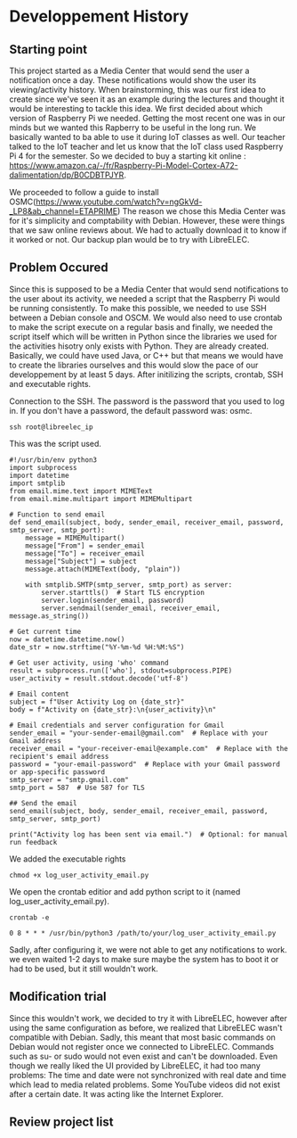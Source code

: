 # Developpement History
## Starting point
This project started as a Media Center that would send the user a notification once a day. These notifications would show the user its viewing/activity history. When brainstorming, this was our first idea to create since we've seen it as an example during the lectures and thought it would be interesting to tackle this idea. We first decided about which version of Raspberry Pi we needed. Getting the most recent one was in our minds but we wanted this Rapberry to be useful in the long run. We basically wanted to ba able to use it during IoT classes as well. Our teacher talked to the IoT teacher and let us know that the IoT class used Raspberry Pi 4 for the semester. So we decided to buy a starting kit online : https://www.amazon.ca/-/fr/Raspberry-Pi-Model-Cortex-A72-dalimentation/dp/B0CDBTPJYR. 


We proceeded to follow a guide to install OSMC(https://www.youtube.com/watch?v=ngGkVd-_LP8&ab_channel=ETAPRIME)  The reason we chose this Media Center was for it's simplicity and comptability with Debian. However, these were things that we saw online reviews about. We had to actually download it to know if it worked or not. Our backup plan would be to try with LibreELEC.

## Problem Occured
Since this is supposed to be a Media Center that would send notifications to the user about its activity, we needed a script that the Raspberry Pi would be running consistently. To make this possible, we needed to use SSH between a Debian console and OSCM. We would also need to use crontab to make the script execute on a regular basis and finally, we needed the script itself which will be written in Python since the libraries we used for the activities hisotry only exists with Python. They are already created. Basically, we could have used Java, or C++ but that means we would have to create the libraries ourselves and this would slow the pace of our developpement by at least 5 days. After initilizing the scripts, crontab, SSH and executable rights.

Connection to the SSH. The password is the password that you used to log in. If you don't have a password, the default password was: osmc.
```
ssh root@libreelec_ip
```

This was the script used.
```
#!/usr/bin/env python3
import subprocess
import datetime
import smtplib
from email.mime.text import MIMEText
from email.mime.multipart import MIMEMultipart

# Function to send email
def send_email(subject, body, sender_email, receiver_email, password, smtp_server, smtp_port):
    message = MIMEMultipart()
    message["From"] = sender_email
    message["To"] = receiver_email
    message["Subject"] = subject
    message.attach(MIMEText(body, "plain"))
    
    with smtplib.SMTP(smtp_server, smtp_port) as server:
        server.starttls()  # Start TLS encryption
        server.login(sender_email, password)
        server.sendmail(sender_email, receiver_email, message.as_string())

# Get current time
now = datetime.datetime.now()
date_str = now.strftime("%Y-%m-%d %H:%M:%S")

# Get user activity, using 'who' command
result = subprocess.run(['who'], stdout=subprocess.PIPE)
user_activity = result.stdout.decode('utf-8')

# Email content
subject = f"User Activity Log on {date_str}"
body = f"Activity on {date_str}:\n{user_activity}\n"

# Email credentials and server configuration for Gmail
sender_email = "your-sender-email@gmail.com"  # Replace with your Gmail address
receiver_email = "your-receiver-email@example.com"  # Replace with the recipient's email address
password = "your-email-password"  # Replace with your Gmail password or app-specific password
smtp_server = "smtp.gmail.com"
smtp_port = 587  # Use 587 for TLS

## Send the email
send_email(subject, body, sender_email, receiver_email, password, smtp_server, smtp_port)

print("Activity log has been sent via email.")  # Optional: for manual run feedback

```

We added the executable rights
```
chmod +x log_user_activity_email.py
```

We open the crontab editior and add python script to it (named log_user_activity_email.py).
```
crontab -e

0 8 * * * /usr/bin/python3 /path/to/your/log_user_activity_email.py
```
Sadly, after configuring it, we were not able to get any notifications to work. we even waited 1-2 days to make sure maybe the system has to boot it or had to be used, but it still wouldn't work.

## Modification trial
Since this wouldn't work, we decided to try it with LibreELEC, however after using the same configuration as before, we realized that LibreELEC wasn't compatible with Debian. Sadly, this meant that most basic commands on Debian would not register once we connected to LibreELEC. Commands such as su- or sudo would not even exist and can't be downloaded. Even though we really liked the UI provided by LibreELEC, it had too many problems: The time and date were not synchronized with real date and time which lead to media related problems. Some YouTube videos did not exist after a certain date. It was acting like the Internet Explorer.

## Review project list




